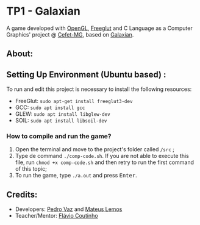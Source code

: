 # TP1 - Galaxian
A game developed with [OpenGL](https://www.opengl.org/), [Freeglut](http://freeglut.sourceforge.net/) and C Language as a Computer Graphics' project @ [Cefet-MG](http://www.cefetmg.br), based on [Galaxian](https://en.wikipedia.org/wiki/Galaxian).

## About:


## Setting Up Environment (Ubuntu based) :
To run and edit this project is necessary to install the following resources:
- FreeGlut: `sudo apt-get install freeglut3-dev`
- GCC: `sudo apt install gcc`
- GLEW: `sudo apt install libglew-dev`
- SOIL: `sudo apt install libsoil-dev`

### How to compile and run the game?
1. Open the terminal and move to the project's folder called `/src` ;
2. Type de command `./comp-code.sh`. If you are not able to execute this file, run `chmod +x comp-code.sh` and then retry to run the first command of this topic;
3. To run the game, type `./a.out` and press <kbd>Enter</kbd>.

## Credits:
- Developers: [Pedro Vaz](https://github.com/holoVaz) and [Mateus Lemos](https://github.com/lemonteus)
- Teacher/Mentor: [Flávio Coutinho](https://github.com/fegemo)  
